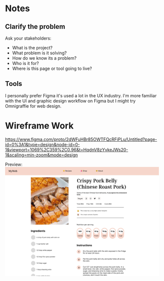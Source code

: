 # Notes
## Clarify the problem
Ask your stakeholders:
- What is the project?
- What problem is it solving?
- How do we know its a problem?
- Who is it for?
- Where is this page or tool going to live?

## Tools
I personally prefer Figma it's used a lot in the UX industry. I'm more familiar with the UI and graphic design workflow on Figma but I might try Omnigraffie for web design.

# Wireframe Work
https://www.figma.com/proto/2dWFuHBr85OWTFQcRFiPLu/Untitled?page-id=0%3A1&type=design&node-id=0-1&viewport=1069%2C359%2C0.96&t=HqdnV8zYvkeJWs20-1&scaling=min-zoom&mode=design

Preview:
![Image](../Homework/imgs//wireframe01.png)